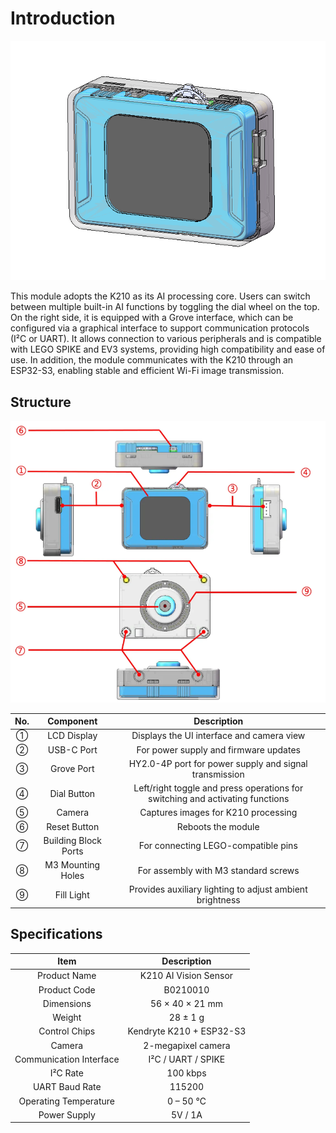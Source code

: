 # Introduction
![](img/I1.png)



This module adopts the K210 as its AI processing core. Users can switch between multiple built-in AI functions by toggling the dial wheel on the top. On the right side, it is equipped with a Grove interface, which can be configured via a graphical interface to support communication protocols (I²C or UART). It allows connection to various peripherals and is compatible with LEGO SPIKE and EV3 systems, providing high compatibility and ease of use. In addition, the module communicates with the K210 through an ESP32-S3, enabling stable and efficient Wi-Fi image transmission.





## Structure  
![](img/I2.png)

| **No.** | **Component** | **Description** |
| :---: | :---: | :---: |
| ① | LCD Display | Displays the UI interface and camera view |
| ② | USB-C Port | For power supply and firmware updates |
| ③ | Grove Port | HY2.0-4P port for power supply and signal transmission |
| ④ | Dial Button | Left/right toggle and press operations for switching and activating functions |
| ⑤ | Camera | Captures images for K210 processing |
| ⑥ | Reset Button | Reboots the module |
| ⑦ | Building Block Ports | For connecting LEGO-compatible pins |
| ⑧ | M3 Mounting Holes | For assembly with M3 standard screws |
| ⑨ | Fill Light | Provides auxiliary lighting to adjust ambient brightness |




## Specifications  
| Item | Description   |
| :---: | :---: |
| Product Name | K210 AI Vision Sensor |
| Product Code   | B0210010 |
| Dimensions   | 56 × 40 × 21 mm |
| Weight   |  28 ± 1 g   |
| Control Chips |  Kendryte K210 + ESP32-S3   |
| Camera | 2-megapixel camera |
| Communication Interface | I²C / UART / SPIKE |
| I²C Rate   | 100 kbps |
| UART Baud Rate | 115200 |
| Operating Temperature | 0 – 50 ℃ |
| Power Supply |  5V / 1A   |












